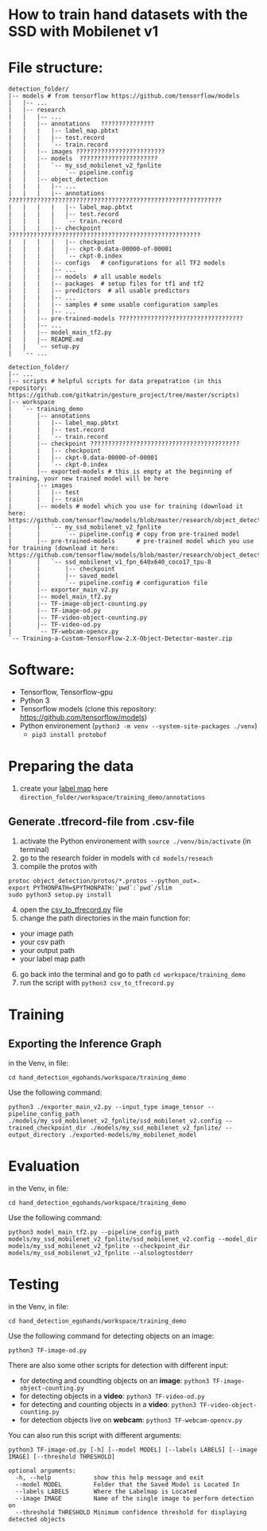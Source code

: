 # How to train hand datasets with the SSD with Mobilenet v1


# File structure:
```
detection_folder/
|-- models # from tensorflow https://github.com/tensorflow/models
|   |-- ...
|   |-- research
|   |   |-- ...
|   |   |-- annotations   ???????????????
|   |   |   |-- label_map.pbtxt
|   |   |   |-- test.record
|   |   |   `-- train.record
|   |   |-- images ?????????????????????????
|   |   |-- models  ??????????????????????
|   |   |   `-- my_ssd_mobilenet_v2_fpnlite
|   |   |       `-- pipeline.config
|   |   |-- object_detection
|   |   |   |-- ...
|   |   |   |-- annotations ????????????????????????????????????????????????????????????
|   |   |   |   |-- label_map.pbtxt
|   |   |   |   |-- test.record
|   |   |   |   `-- train.record
|   |   |   |-- checkpoint ??????????????????????????????????????????????????????
|   |   |   |   |-- checkpoint
|   |   |   |   |-- ckpt-0.data-00000-of-00001
|   |   |   |   `-- ckpt-0.index
|   |   |   |-- configs   # configurations for all TF2 models
|   |   |   |-- ...
|   |   |   |-- models  # all usable models
|   |   |   |-- packages  # setup files for tf1 and tf2
|   |   |   |-- predictors  # all usable predictors
|   |   |   |-- ...
|   |   |   |-- samples # some usable configuration samples
|   |   |   |-- ...
|   |   |-- pre-trained-models ???????????????????????????????????
|   |   |-- ...
|   |   |-- model_main_tf2.py
|   |   |-- README.md
|   |   `-- setup.py
|   `-- ...
```

```
detection_folder/
|-- ...
|-- scripts # helpful scripts for data prepatration (in this repository: https://github.com/gitkatrin/gesture_project/tree/master/scripts)
|-- workspace
|   `-- training_demo
|       |-- annotations
|       |   |-- label_map.pbtxt
|       |   |-- test.record
|       |   `-- train.record
|       |-- checkpoint ??????????????????????????????????????????
|       |   |-- checkpoint
|       |   |-- ckpt-0.data-00000-of-00001
|       |   `-- ckpt-0.index
|       |-- exported-models # this is empty at the beginning of training, your new trained model will be here
|       |-- images
|       |   |-- test
|       |   |-- train
|       |-- models # model which you use for training (download it here: https://github.com/tensorflow/models/blob/master/research/object_detection/g3doc/tf2_detection_zoo.md)
|       |   `-- my_ssd_mobilenet_v2_fpnlite
|       |       `-- pipeline.config # copy from pre-trained model
|       |-- pre-trained-models      # pre-trained model which you use for training (download it here: https://github.com/tensorflow/models/blob/master/research/object_detection/g3doc/tf2_detection_zoo.md)
|       |   `-- ssd_mobilenet_v1_fpn_640x640_coco17_tpu-8
|       |       |-- checkpoint
|       |       |-- saved_model
|       |       `-- pipeline.config # configuration file
|       |-- exporter_main_v2.py
|       |-- model_main_tf2.py
|       |-- TF-image-object-counting.py
|       |-- TF-image-od.py
|       |-- TF-video-object-counting.py
|       |-- TF-video-od.py
|       `-- TF-webcam-opencv.py
`-- Training-a-Custom-TensorFlow-2.X-Object-Detector-master.zip
```

# Software:
- Tensorflow, Tensorflow-gpu
- Python 3
- Tensorflow models (clone this repository: https://github.com/tensorflow/models)
- Python environement (```python3 -m venv --system-site-packages ./venv```)
  - ```pip3 install protobuf```


# Preparing the data

1. create your [label map](https://github.com/gitkatrin/gesture_project/blob/master/scripts/label_map.pbtxt) here ```direction_folder/workspace/training_demo/annotations```


## Generate .tfrecord-file from .csv-file

1. activate the Python environement with ```source ./venv/bin/activate``` (in terminal)
2. go to the research folder in models with ```cd models/reseach```
3. compile the protos with 
  ```
  protoc object_detection/protos/*.protos --python_out=.
  export PYTHONPATH=$PYTHONPATH:`pwd`:`pwd`/slim
  sudo python3 setup.py install
  ```
4. open the [csv_to_tfrecord.py](https://github.com/gitkatrin/gesture_project/blob/master/scripts/csv_to_tfrecord.py) file
5. change the path directories in the main function for:
  - your image path
  - your csv path
  - your output path
  - your label map path
6. go back into the terminal and go to path ```cd workspace/training_demo``` 
7. run the script with ```python3 csv_to_tfrecord.py```

# Training
## Exporting the Inference Graph
in the Venv, in file:
```
cd hand_detection_egohands/workspace/training_demo
```
Use the following command:
```
python3 ./exporter_main_v2.py --input_type image_tensor --pipeline_config_path ./models/my_ssd_mobilenet_v2_fpnlite/ssd_mobilenet_v2.config --trained_checkpoint_dir ./models/my_ssd_mobilenet_v2_fpnlite/ --output_directory ./exported-models/my_mobilenet_model
```

# Evaluation
in the Venv, in file:
```
cd hand_detection_egohands/workspace/training_demo
```
Use the following command:
```
python3 model_main_tf2.py --pipeline_config_path models/my_ssd_mobilenet_v2_fpnlite/ssd_mobilenet_v2.config --model_dir models/my_ssd_mobilenet_v2_fpnlite --checkpoint_dir models/my_ssd_mobilenet_v2_fpnlite --alsologtostderr
```

# Testing
in the Venv, in file:
```
cd hand_detection_egohands/workspace/training_demo
```
Use the following command for detecting objects on an image:
```
python3 TF-image-od.py
```
There are also some other scripts for detection with different input:
- for detecting and coundting objects on an **image**: ```python3 TF-image-object-counting.py```
- for detecting objects in a **video**: ```python3 TF-video-od.py```
- for detecting and counting objects in a **video**: ```python3 TF-video-object-counting.py```
- for detection objects live on **webcam**: ```python3 TF-webcam-opencv.py```

You can also run this script with different arguments:
```
python3 TF-image-od.py [-h] [--model MODEL] [--labels LABELS] [--image IMAGE] [--threshold THRESHOLD]

optional arguments:
  -h, --help            show this help message and exit
  --model MODEL         Folder that the Saved Model is Located In
  --labels LABELS       Where the Labelmap is Located
  --image IMAGE         Name of the single image to perform detection on
  --threshold THRESHOLD Minimum confidence threshold for displaying detected objects
```
